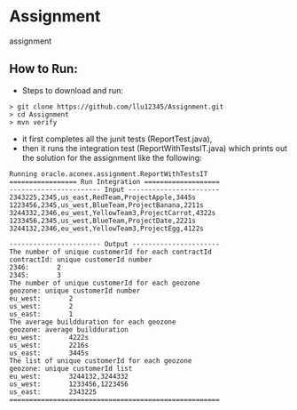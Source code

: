# Assignment
assignment

## How to Run:
* Steps to download and run:
```
> git clone https://github.com/llu12345/Assignment.git
> cd Assignment
> mvn verify
```
   - it first completes all the junit tests (ReportTest.java),
   - then it runs the integration test (ReportWithTestsIT.java) which prints out the solution for the assignment like the following:
```
Running oracle.aconex.assignment.ReportWithTestsIT
================= Run Integration ===================
----------------------- Input -----------------------
2343225,2345,us_east,RedTeam,ProjectApple,3445s
1223456,2345,us_west,BlueTeam,ProjectBanana,2211s
3244332,2346,eu_west,YellowTeam3,ProjectCarrot,4322s
1233456,2345,us_west,BlueTeam,ProjectDate,2221s
3244132,2346,eu_west,YellowTeam3,ProjectEgg,4122s

----------------------- Output ----------------------
The number of unique customerId for each contractId
contractId: unique customerId number
2346:       2
2345:       3
The number of unique customerId for each geozone
geozone: unique customerId number
eu_west:       2
us_west:       2
us_east:       1
The average buildduration for each geozone
geozone: average buildduration
eu_west:       4222s
us_west:       2216s
us_east:       3445s
The list of unique customerId for each geozone
geozone: unique customerId list
eu_west:       3244132,3244332
us_west:       1233456,1223456
us_east:       2343225
=====================================================
```
